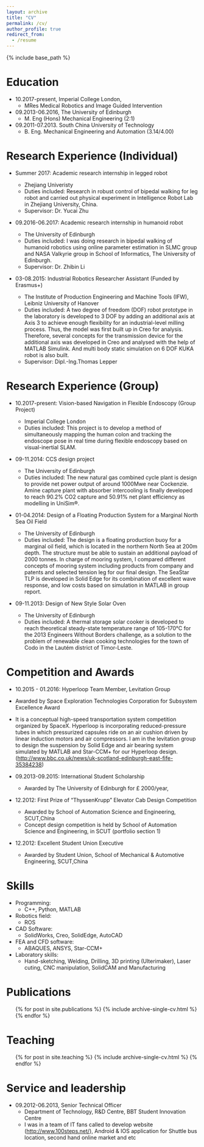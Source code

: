 ```yaml
---
layout: archive
title: "CV"
permalink: /cv/
author_profile: true
redirect_from:
  - /resume
---
```


{% include base_path %}

Education
======
* 10.2017-present, Imperial College London, 
  * MRes Medical Robotics and Image Guided Intervention
* 09.2013-06.2016, The University of Edinburgh
  * M. Eng (Hons) Mechanical Engineering (2:1)
* 09.2011-07.2013. South China University of Technology
  * B. Eng. Mechanical Engineering and Automation (3.14/4.00)


Research Experience (Individual)
======
* Summer 2017: Academic research internship in legged robot
  * Zhejiang Univeristy 
  * Duties included: Research in robust control of bipedal walking for leg robot and carried out physical experiment in Intelligence Robot Lab in Zhejiang University, China.
  * Supervisor: Dr. Yucai Zhu

* 09.2016-06.2017: Academic research internship in humanoid robot
  * The University of Edinburgh
  * Duties included: I was doing research in bipedal walking of humanoid robotics using online parameter estimation in SLMC group and NASA Valkyrie group in School of Informatics, The University of Edinburgh.
  * Supervisor: Dr. Zhibin Li

* 03-08.2015: Industrial Robotics Researcher Assistant (Funded by Erasmus+)
  * The Institute of Production Engineering and Machine Tools (IFW), Leibniz University of Hanover
  * Duties included: A two degree of freedom (DOF) robot prototype in the laboratory is developed to 3 DOF by adding an additional axis at Axis 3 to achieve enough flexibility for an industrial-level milling process. Thus, the model was first built up in Creo for analysis. Therefore, several concepts for the transmission device for the additional axis was developed in Creo and analysed with the help of MATLAB Simulink. And multi body static simulation on 6 DOF KUKA robot is also built.
  * Supervisor: Dipl.-Ing.Thomas Lepper 


Research Experience (Group)
======
* 10.2017-present: Vision-based Navigation in Flexible Endoscopy (Group Project)
  * Imperial College London
  * Duties included: This project is to develop a method of simultaneously mapping the human colon and tracking the endoscope pose in real time during flexible endoscopy based on visual-inertial SLAM.

* 09-11.2014: CCS design project
  * The University of Edinburgh
  * Duties included: The new natural gas combined cycle plant is design to provide net power output of around 1000Mwe near Cockenzie. Amine capture plant with absorber intercooling is finally developed to reach 90.2% CO2 capture and 50.91% net plant efficiency as modelling in UniSim®.

* 01-04.2014: Design of a Floating Production System for a Marginal North Sea Oil Field
  * The University of Edinburgh
  * Duties included: The design is a floating production buoy for a marginal oil field, which is located in the northern North Sea at 200m depth. The structure must be able to sustain an additional payload of 2000 tonnes. In charge of mooring system, I compared different concepts of mooring system including products from company and patents and selected tension leg for our final design. The SeaStar TLP is developed in Solid Edge for its combination of excellent wave response, and low costs based on simulation in MATLAB in group report.

* 09-11.2013: Design of New Style Solar Oven   
  * The University of Edinburgh
  * Duties included: A thermal storage solar cooker is developed to reach theoretical steady-state temperature range of 105-170°C for the 2013 Engineers Without Borders challenge, as a solution to the problem of renewable clean cooking technologies for the town of Codo in the Lautém district of Timor-Leste.

Competition and Awards
======
* 10.2015 - 01.2016: Hyperloop Team Member, Levitation Group
 * Awarded by Space Exploration Technologies Corporation for Subsystem Excellence Award
 * It is a conceptual high-speed transportation system competition organized by SpaceX. Hyperloop is incorporating reduced-pressure tubes in which pressurized capsules ride on an air cushion driven by linear induction motors and air compressors. I am in the levitation group to design the suspension by Solid Edge and air bearing system simulated by MATLAB and Star-CCM+ for our Hyperloop design. (http://www.bbc.co.uk/news/uk-scotland-edinburgh-east-fife-35384238)
  
* 09.2013-09.2015: International Student Scholarship
  * Awarded by The University of Edinburgh for £ 2000/year,
* 12.2012: First Prize of “ThyssenKrupp” Elevator Cab Design Competition
  * Awarded by School of Automation Science and Engineering, SCUT,China
  * Concept design competition is held by School of Automation Science and Engineering, in SCUT (portfolio section 1)
* 12.2012: Excellent Student Union Executive
  * Awarded by Student Union, School of Mechanical & Automotive Engineering, SCUT,China


Skills
======
* Programming: 
  * C++, Python, MATLAB 
* Robotics field: 
  * ROS
* CAD Software:
  * SolidWorks, Creo, SolidEdge, AutoCAD
* FEA and CFD software:
  * ABAQUES, ANSYS, Star-CCM+
* Laboratory skills:
  * Hand-sketching, Welding, Drilling, 3D printing (Ulterimaker), Laser cuting, CNC manipulation, SolidCAM and Manufacturing


Publications
======
  <ul>{% for post in site.publications %}
    {% include archive-single-cv.html %}
  {% endfor %}</ul>
  
  
Teaching
======
  <ul>{% for post in site.teaching %}
    {% include archive-single-cv.html %}
  {% endfor %}</ul>
  
Service and leadership
======
* 09.2012-06.2013, Senior Technical Officer
  * Department of Technology, R&D Centre, BBT Student Innovation Centre
  * I was in a team of IT fans called to develop website (http://www.100steps.net/), Android & IOS application for Shuttle bus location, second hand online market and etc
